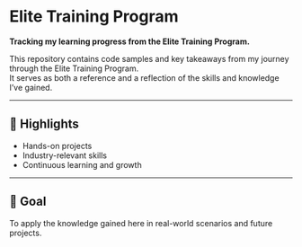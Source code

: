# Elite Training Program

**Tracking my learning progress from the Elite Training Program.**

This repository contains code samples and key takeaways from my journey through the Elite Training Program.  
It serves as both a reference and a reflection of the skills and knowledge I’ve gained.

---

## 📌 Highlights
- Hands-on projects
- Industry-relevant skills
- Continuous learning and growth

---

## 🚀 Goal
To apply the knowledge gained here in real-world scenarios and future projects.
